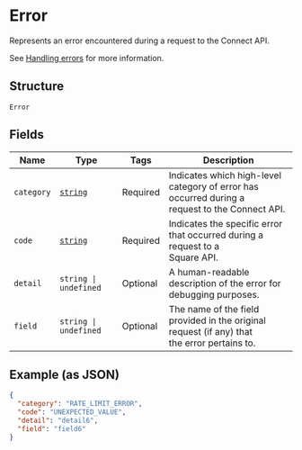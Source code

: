 
# Error

Represents an error encountered during a request to the Connect API.

See [Handling errors](https://developer.squareup.com/docs/build-basics/handling-errors) for more information.

## Structure

`Error`

## Fields

| Name | Type | Tags | Description |
|  --- | --- | --- | --- |
| `category` | [`string`](../../doc/models/error-category.md) | Required | Indicates which high-level category of error has occurred during a<br>request to the Connect API. |
| `code` | [`string`](../../doc/models/error-code.md) | Required | Indicates the specific error that occurred during a request to a<br>Square API. |
| `detail` | `string \| undefined` | Optional | A human-readable description of the error for debugging purposes. |
| `field` | `string \| undefined` | Optional | The name of the field provided in the original request (if any) that<br>the error pertains to. |

## Example (as JSON)

```json
{
  "category": "RATE_LIMIT_ERROR",
  "code": "UNEXPECTED_VALUE",
  "detail": "detail6",
  "field": "field6"
}
```

